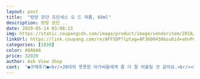 ```yaml
---
layout: post 
title:  "랑방 모던 프린세스 오 드 퍼퓸, 60ml" 
description: 랑방 모던 ..
date: 2020-05-14 03:08:13 
img: https://static.coupangcdn.com/image/product/image/vendoritem/2018/10/23/3201646855/88cf580b-96a0-49ed-b345-de6832aec563.jpg 
linkUrl: https://link.coupang.com/re/AFFSDP?lptag=AF3600438&subid=ahnPublicAsk&pageKey=65133124&itemId=220153004&vendorItemId=3201646855&traceid=V0-113-8888cab4b5fd6bc5 
categories: [1010] 
color: A6A6A6 
price: 32020 
author: Ask View Shop 
cont:  "●구매후기●<br/>20대의 풋풋한 아가씨들에게 좀 더 잘 어울릴 것 같아요.<br/><br/>쇼핑백은 없고 원래의 빨간 종이 케이스에<br/>✔그리고 가장 중요한 향!<br/>가격이 너무나 착해서!<br/>가끔씩 너무 맘에 드는 어떤 향수 향을 맡을 때가 있는데<br/>고급스러우면서도 영한 분위기랄까요<br/>그 향을 느끼고 바로 뒤를 돌아보면 그 향수를 쓰는 언니들은<br/>그것이 어떤 브랜드의 향수인지 자신도 모르겠답니다.<br/><br/>그게 뭔지 제가 어떻게 알겠습니까!<br/>그래서 기회가 날 때마다 집 앞 드러그스토어에 들러<br/>그러다가 아이 학교에 아이를 데리러 갔다가(대학가 근처임)<br/>그런 사랑스런 향이라고 할 수 있겠어요ㅎ<br/>그렇게 어렵게 찾아낸 향수가 <랑방 모던 프린세스>입니다.<br/><br/>그렇지만 멈출수 없는 자꾸만 손이가는?<br/>내년에 대학생이 되는 울 딸도 이걸 뿌리고<br/>다 사용했고 백화점 가기엔 시간이 없어서<br/>달콤하고 러블리한 향이 좋다고 합니다.<br/><br/>담겨와서 포장하긴 좋아요<br/>도대체 어떤 향을 원하냐 물으니 사실 원하는 향이 따로 있는데<br/>또한 러블리한 향 만큼이나 병모양도 예쁘고... <br/><br/>말 그대로 젊고 러블리한 여성의 향 입니다.<br/><br/>물론 쿠팡에서 착한 가격에 구입했습니다.<br/><br/>배송도 빨랐구요!<br/>생필품 구매 하면서 주문 했구요.<br/><br/>선호합니다^^<br/>아이가 저를 꾹꾹 찔러서 쳐다보니 문득 좋은 향기가 느껴졌어요.<br/><br/>울 딸에게 어울리는 향수는 뭐가 있을까 해서<br/>이렇게 자세하게 평을 남기는건 또 처음이네요!<br/>입생 향수가 너무 좋아서 빠져 있었는데<br/>잘 모르겠어요 향은 아주 만족합니다.<br/><br/>저것도 아니다 죄다 그 향이 아니래요.<br/><br/>저도 어디서 맡아본 듯도 하고 아닌것 같기도 하고... <br/><br/>저렴한 가격에 알찬 구성 감사합니다.<br/><br/>점원이 추천한 향도, 블로그에서 추천한 향도 아니라니<br/>제 느낌이지만 4050대 여성보다는<br/>진짜인지 가짜인지는 저도 모르겠으나<br/>참고로 저는 가볍지 않고 묵직하고 달콤한 향을<br/>찾던 향이고, 향도 좋고 그리 진하지도 않고<br/>친구 선물까지 2개 구매 했어요^^<br/>친구들 생선으로 자주 이용 할 것 같아요.<br/><br/>포장 상태도 좋았고 종이가방이 함께 와서 좋았어요.<br/><br/>하나같이 모두 예뻤다는거예요,<br/>향수 테스터에 시향을 해다주면 이것도 아니다,<br/>향수로는 어떤 향이 좋냐고 물으니 자기는 꽃향보다<br/>향은 달콤 하면서 대중적인향!<br/>향은잔향남고좋은데처음뜯고뿌리는데원래처음에눌렀을때한두번펌프뒤에분사되어야하는데바로나오네요?가짜인지하자인지반품제품다시보낸건지 무튼바로분사되네요 그리고씁쓸한알콜향이찐한데시간지날수록잔향남고향이은은하니좋아서 오리브에서30 짜리사고이번에쿠팡서싸게팔길래산어요 향이약간다른느낌이긴해요<br/>향이 오래 가는 건 아직 뿌리고 외출 하기 전이라서<br/>" 
---
```

